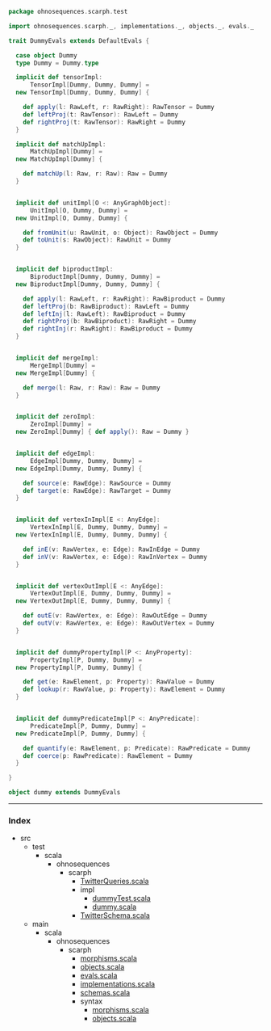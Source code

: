 
```scala
package ohnosequences.scarph.test

import ohnosequences.scarph._, implementations._, objects._, evals._

trait DummyEvals extends DefaultEvals {

  case object Dummy
  type Dummy = Dummy.type

  implicit def tensorImpl:
      TensorImpl[Dummy, Dummy, Dummy] =
  new TensorImpl[Dummy, Dummy, Dummy] {

    def apply(l: RawLeft, r: RawRight): RawTensor = Dummy
    def leftProj(t: RawTensor): RawLeft = Dummy
    def rightProj(t: RawTensor): RawRight = Dummy
  }

  implicit def matchUpImpl:
      MatchUpImpl[Dummy] =
  new MatchUpImpl[Dummy] {

    def matchUp(l: Raw, r: Raw): Raw = Dummy
  }


  implicit def unitImpl[O <: AnyGraphObject]:
      UnitImpl[O, Dummy, Dummy] =
  new UnitImpl[O, Dummy, Dummy] {

    def fromUnit(u: RawUnit, o: Object): RawObject = Dummy
    def toUnit(s: RawObject): RawUnit = Dummy
  }


  implicit def biproductImpl:
      BiproductImpl[Dummy, Dummy, Dummy] =
  new BiproductImpl[Dummy, Dummy, Dummy] {

    def apply(l: RawLeft, r: RawRight): RawBiproduct = Dummy
    def leftProj(b: RawBiproduct): RawLeft = Dummy
    def leftInj(l: RawLeft): RawBiproduct = Dummy
    def rightProj(b: RawBiproduct): RawRight = Dummy
    def rightInj(r: RawRight): RawBiproduct = Dummy
  }


  implicit def mergeImpl:
      MergeImpl[Dummy] =
  new MergeImpl[Dummy] {

    def merge(l: Raw, r: Raw): Raw = Dummy
  }


  implicit def zeroImpl:
      ZeroImpl[Dummy] =
  new ZeroImpl[Dummy] { def apply(): Raw = Dummy }


  implicit def edgeImpl:
      EdgeImpl[Dummy, Dummy, Dummy] =
  new EdgeImpl[Dummy, Dummy, Dummy] {

    def source(e: RawEdge): RawSource = Dummy
    def target(e: RawEdge): RawTarget = Dummy
  }


  implicit def vertexInImpl[E <: AnyEdge]:
      VertexInImpl[E, Dummy, Dummy, Dummy] =
  new VertexInImpl[E, Dummy, Dummy, Dummy] {

    def inE(v: RawVertex, e: Edge): RawInEdge = Dummy
    def inV(v: RawVertex, e: Edge): RawInVertex = Dummy
  }


  implicit def vertexOutImpl[E <: AnyEdge]:
      VertexOutImpl[E, Dummy, Dummy, Dummy] =
  new VertexOutImpl[E, Dummy, Dummy, Dummy] {

    def outE(v: RawVertex, e: Edge): RawOutEdge = Dummy
    def outV(v: RawVertex, e: Edge): RawOutVertex = Dummy
  }


  implicit def dummyPropertyImpl[P <: AnyProperty]:
      PropertyImpl[P, Dummy, Dummy] =
  new PropertyImpl[P, Dummy, Dummy] {

    def get(e: RawElement, p: Property): RawValue = Dummy
    def lookup(r: RawValue, p: Property): RawElement = Dummy
  }


  implicit def dummyPredicateImpl[P <: AnyPredicate]:
      PredicateImpl[P, Dummy, Dummy] =
  new PredicateImpl[P, Dummy, Dummy] {

    def quantify(e: RawElement, p: Predicate): RawPredicate = Dummy
    def coerce(p: RawPredicate): RawElement = Dummy
  }

}

object dummy extends DummyEvals

```


------

### Index

+ src
  + test
    + scala
      + ohnosequences
        + scarph
          + [TwitterQueries.scala][test/scala/ohnosequences/scarph/TwitterQueries.scala]
          + impl
            + [dummyTest.scala][test/scala/ohnosequences/scarph/impl/dummyTest.scala]
            + [dummy.scala][test/scala/ohnosequences/scarph/impl/dummy.scala]
          + [TwitterSchema.scala][test/scala/ohnosequences/scarph/TwitterSchema.scala]
  + main
    + scala
      + ohnosequences
        + scarph
          + [morphisms.scala][main/scala/ohnosequences/scarph/morphisms.scala]
          + [objects.scala][main/scala/ohnosequences/scarph/objects.scala]
          + [evals.scala][main/scala/ohnosequences/scarph/evals.scala]
          + [implementations.scala][main/scala/ohnosequences/scarph/implementations.scala]
          + [schemas.scala][main/scala/ohnosequences/scarph/schemas.scala]
          + syntax
            + [morphisms.scala][main/scala/ohnosequences/scarph/syntax/morphisms.scala]
            + [objects.scala][main/scala/ohnosequences/scarph/syntax/objects.scala]

[test/scala/ohnosequences/scarph/TwitterQueries.scala]: ../TwitterQueries.scala.md
[test/scala/ohnosequences/scarph/impl/dummyTest.scala]: dummyTest.scala.md
[test/scala/ohnosequences/scarph/impl/dummy.scala]: dummy.scala.md
[test/scala/ohnosequences/scarph/TwitterSchema.scala]: ../TwitterSchema.scala.md
[main/scala/ohnosequences/scarph/morphisms.scala]: ../../../../../main/scala/ohnosequences/scarph/morphisms.scala.md
[main/scala/ohnosequences/scarph/objects.scala]: ../../../../../main/scala/ohnosequences/scarph/objects.scala.md
[main/scala/ohnosequences/scarph/evals.scala]: ../../../../../main/scala/ohnosequences/scarph/evals.scala.md
[main/scala/ohnosequences/scarph/implementations.scala]: ../../../../../main/scala/ohnosequences/scarph/implementations.scala.md
[main/scala/ohnosequences/scarph/schemas.scala]: ../../../../../main/scala/ohnosequences/scarph/schemas.scala.md
[main/scala/ohnosequences/scarph/syntax/morphisms.scala]: ../../../../../main/scala/ohnosequences/scarph/syntax/morphisms.scala.md
[main/scala/ohnosequences/scarph/syntax/objects.scala]: ../../../../../main/scala/ohnosequences/scarph/syntax/objects.scala.md